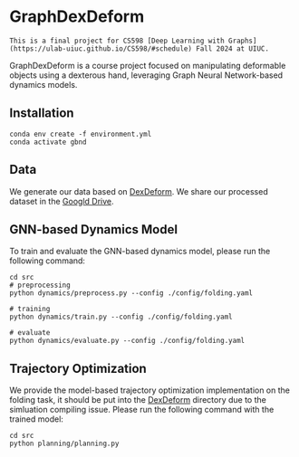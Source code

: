 # GraphDexDeform

`This is a final project for CS598 [Deep Learning with Graphs](https://ulab-uiuc.github.io/CS598/#schedule) Fall 2024 at UIUC.` 

GraphDexDeform is a course project focused on manipulating deformable objects using a dexterous hand, leveraging Graph Neural Network-based dynamics models.

## Installation
```shell
conda env create -f environment.yml
conda activate gbnd 
```

## Data
We generate our data based on [DexDeform](https://github.com/sizhe-li/DexDeform). We share our processed dataset in the [Googld Drive](https://drive.google.com/drive/folders/1r23vL5sVJQIcIiRu4xNZwSbk7rReAnY_?usp=sharing).


## GNN-based Dynamics Model
To train and evaluate the GNN-based dynamics model, please run the following command:
```shell
cd src
# preprocessing
python dynamics/preprocess.py --config ./config/folding.yaml

# training
python dynamics/train.py --config ./config/folding.yaml

# evaluate
python dynamics/evaluate.py --config ./config/folding.yaml
```

## Trajectory Optimization
We provide the model-based trajectory optimization implementation on the folding task, it should be put into the [DexDeform](https://github.com/sizhe-li/DexDeform) directory due to the simluation compiling issue. Please run the following command with the trained model:
```shell
cd src
python planning/planning.py 
```
